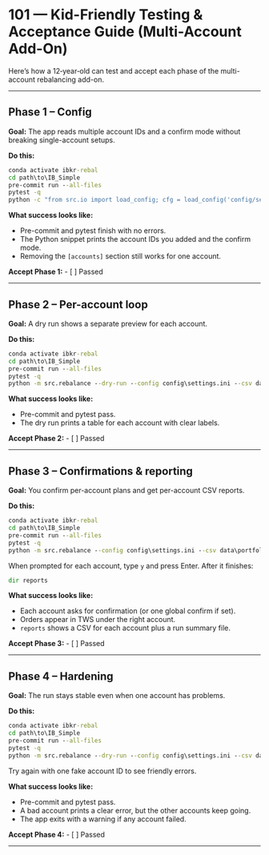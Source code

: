# 101 — Kid-Friendly Testing & Acceptance Guide (Multi-Account Add-On)

Here’s how a 12‑year‑old can test and accept each phase of the multi-account rebalancing add-on.

---

## Phase 1 – Config
**Goal:** The app reads multiple account IDs and a confirm mode without breaking single-account setups.

**Do this:**
```bat
conda activate ibkr-rebal
cd path\to\IB_Simple
pre-commit run --all-files
pytest -q
python -c "from src.io import load_config; cfg = load_config('config/settings.ini'); print(cfg.accounts.ids, cfg.accounts.confirm_mode)"
```
**What success looks like:**
- Pre-commit and pytest finish with no errors.
- The Python snippet prints the account IDs you added and the confirm mode.
- Removing the `[accounts]` section still works for one account.

**Accept Phase 1:** - [ ] Passed

---

## Phase 2 – Per-account loop
**Goal:** A dry run shows a separate preview for each account.

**Do this:**
```bat
conda activate ibkr-rebal
cd path\to\IB_Simple
pre-commit run --all-files
pytest -q
python -m src.rebalance --dry-run --config config\settings.ini --csv data\portfolios.csv
```
**What success looks like:**
- Pre-commit and pytest pass.
- The dry run prints a table for each account with clear labels.

**Accept Phase 2:** - [ ] Passed

---

## Phase 3 – Confirmations & reporting
**Goal:** You confirm per-account plans and get per-account CSV reports.

**Do this:**
```bat
conda activate ibkr-rebal
cd path\to\IB_Simple
pre-commit run --all-files
pytest -q
python -m src.rebalance --config config\settings.ini --csv data\portfolios.csv
```
When prompted for each account, type `y` and press Enter.
After it finishes:
```bat
dir reports
```
**What success looks like:**
- Each account asks for confirmation (or one global confirm if set).
- Orders appear in TWS under the right account.
- `reports` shows a CSV for each account plus a run summary file.

**Accept Phase 3:** - [ ] Passed

---

## Phase 4 – Hardening
**Goal:** The run stays stable even when one account has problems.

**Do this:**
```bat
conda activate ibkr-rebal
cd path\to\IB_Simple
pre-commit run --all-files
pytest -q
python -m src.rebalance --dry-run --config config\settings.ini --csv data\portfolios.csv
```
Try again with one fake account ID to see friendly errors.

**What success looks like:**
- Pre-commit and pytest pass.
- A bad account prints a clear error, but the other accounts keep going.
- The app exits with a warning if any account failed.

**Accept Phase 4:** - [ ] Passed

---

